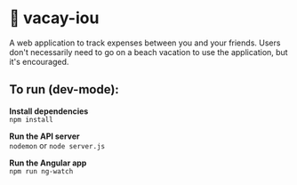 # :palm_tree: vacay-iou
A web application to track expenses between you and your friends. Users don't necessarily need to go on a beach vacation to use the application, but it's encouraged.

## To run (dev-mode):

**Install dependencies**  
`npm install`

**Run the API server**  
`nodemon` or `node server.js`

**Run the Angular app**  
`npm run ng-watch`

